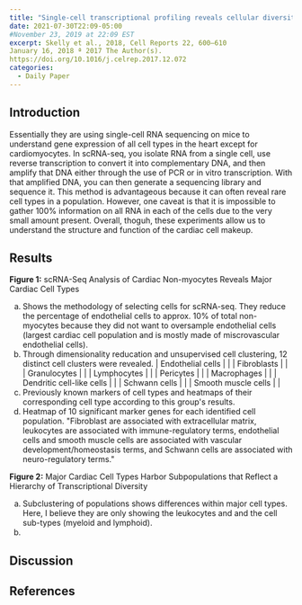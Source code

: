 ```yaml
---
title: "Single-cell transcriptional profiling reveals cellular diversity and intercommunication in the mouse heart"
date: 2021-07-30T22:09-05:00
#November 23, 2019 at 22:09 EST
excerpt: Skelly et al., 2018, Cell Reports 22, 600–610
January 16, 2018 ª 2017 The Author(s).
https://doi.org/10.1016/j.celrep.2017.12.072
categories:
  - Daily Paper
---
```

## Introduction
Essentially they are using single-cell RNA sequencing on mice to understand gene expression of all cell types in the heart except for cardiomyocytes. In scRNA-seq, you isolate RNA from a single cell, use reverse transcription to convert it into complementary DNA, and then amplify that DNA either through the use of PCR or in vitro transcription. With that amplified DNA, you can then generate a sequencing library and sequence it. This method is advantageous because it can often reveal rare cell types in a population. However, one caveat is that it is impossible to gather 100% information on all RNA in each of the cells due to the very small amount present. Overall, thoguh, these experiments allow us to understand the structure and function of the cardiac cell makeup. 

## Results
**Figure 1:** scRNA-Seq Analysis of Cardiac Non-myocytes Reveals Major Cardiac Cell Types
<ol type="a">
  <li>Shows the methodology of selecting cells for scRNA-seq. They reduce the percentage of endothelial cells to approx. 10% of total non-myocytes because they did not want to oversample endothelial cells (largest cardiac cell population and is mostly made of miscrovascular endothelial cells).
  </li>
  <li>Through dimensionality reducation and unsupervised cell clustering, 12 distinct cell clusters were revealed.
  | Endothelial cells | |
  | Fibroblasts | |
  | Granulocytes | |
  | Lymphocytes | |
  | Pericytes | |
  | Macrophages | |
  | Dendritic cell-like cells | |
  | Schwann cells | |
  | Smooth muscle cells | |</li>
  <li>Previously known markers of cell types and heatmaps of their corresponding cell type according to this group's results.</li>
  <li>Heatmap of 10 significant marker genes for each identified cell population. "Fibroblast are associated with extracellular matrix, leukocytes are associated with immune-regulatory terms, endothelial cells and smooth muscle cells are associated with vascular development/homeostasis terms, and Schwann cells are associated with neuro-regulatory terms."</li>
</ol>

**Figure 2:** Major Cardiac Cell Types Harbor Subpopulations that Reflect a Hierarchy of Transcriptional Diversity
<ol type="a">
    <li>Subclustering of populations shows differences within major cell types. Here, I believe they are only showing the leukocytes and and the cell sub-types (myeloid and lymphoid).</li>
    <li>
</ol>

## Discussion

## References
[^1]: https://www.frontiersin.org/articles/10.3389/fnmol.2017.00177/full
[^2]: https://www.mayoclinic.org/diseases-conditions/cardiomyopathy/symptoms-causes/syc-20370709
[^3]: 
[^4]: 
[^5]: 
[^6]: 
[^7]: 
[^8]: 
[^9]: 
[^10]: 